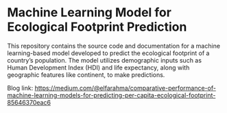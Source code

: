 # Machine Learning Model for Ecological Footprint Prediction

This repository contains the source code and documentation for a machine learning-based model developed to predict the ecological footprint of a country’s population. The model utilizes demographic inputs such as Human Development Index (HDI) and life expectancy, along with geographic features like continent, to make predictions.

Blog link: https://medium.com/@elfarahma/comparative-performance-of-machine-learning-models-for-predicting-per-capita-ecological-footprint-85646370eac6
